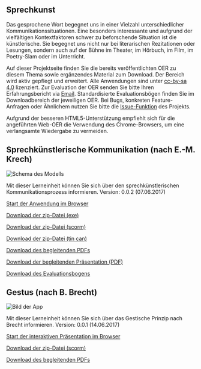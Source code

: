 ## Sprechkunst 

Das gesprochene Wort begegnet uns in einer Vielzahl unterschiedlicher Kommunikationssituationen. Eine besonders interessante und aufgrund der vielfältigen Kontextfaktoren schwer zu beforschende Situation ist die künstlerische. 
Sie begegnet uns nicht nur bei literarischen Rezitationen oder Lesungen, sondern auch auf der Bühne im Theater, im Hörbuch, im Film, im Poetry-Slam oder im Unterricht. 

Auf dieser Projektseite finden Sie die bereits veröffentlichten OER zu diesem Thema sowie ergänzendes Material zum Download. Der Bereich wird aktiv gepflegt und erweitert. Alle Anwendungen sind unter [cc-by-sa 4.0](https://creativecommons.org/licenses/by-sa/4.0/) lizenziert. Zur Evaluation der OER senden Sie bitte Ihren Erfahrungsbericht via [Email](mailto:sebastian.wolf.oer@outlook.de). Standardisierte Evaluationsbögen finden Sie im Downloadbereich der jeweiligen OER. Bei Bugs, konkreten Feature-Anfragen oder Ähnlichem nutzen Sie bitte die [Issue-Funktion](https://github.com/wissualisierung/sprechkunst/issues) des Projekts. 

Aufgrund der besseren HTML5-Unterstützung empfiehlt sich für die angeführten Web-OER die Verwendung des Chrome-Browsers, um eine verlangsamte Wiedergabe zu vermeiden. 

## Sprechkünstlerische Kommunikation (nach E.-M. Krech)
![Schema des Modells](https://wissualisierung.github.io/sprechkunst/krech/assets/sk-krech.png)

Mit dieser Lerneinheit können Sie sich über den sprechkünstlerischen Kommunikationsprozess informieren. 
Version: 0.0.2 (07.06.2017)

[Start der Anwendung im Browser](https://wissualisierung.github.io/sprechkunst/krech/story.html)

[Download der zip-Datei (exe)](https://wissualisierung.github.io/sprechkunst/krech/download/Sprechkuenstlerische%20Kommunikation%20-%20WIN.zip)

[Download der zip-Datei (scorm)](https://wissualisierung.github.io/sprechkunst/krech/download/Sprechkuenstlerische%20Kommunikation%20-%20SCORM.zip)

[Download der zip-Datei (tin can)](https://wissualisierung.github.io/sprechkunst/krech/download/Sprechkuenstlerische%20Kommunikation%20-%20TINCAN.zip)

[Download des begleitenden PDFs](https://wissualisierung.github.io/sprechkunst/krech/download/SK-Krech.pdf)

[Download der begleitenden Präsentation (PDF)](https://wissualisierung.github.io/sprechkunst/krech/download/SK-Krech-PPT-Folien.pdf)

[Download des Evaluationsbogens](https://wissualisierung.github.io/sprechkunst/krech/download/Feedback%20zu%20SK-Krech.pdf)

## Gestus (nach B. Brecht)
![Bild der App](https://wissualisierung.github.io/sprechkunst/gestus/gestus.png)

Mit dieser Lerneinheit können Sie sich über das Gestische Prinzip nach Brecht informieren. 
Version: 0.0.1 (14.06.2017)

[Start der interaktiven Präsentation im Browser](https://wissualisierung.github.io/sprechkunst/gestus/index)

[Download der zip-Datei (scorm)](https://wissualisierung.github.io/sprechkunst/gestus/Gestus_LMS.zip)

[Download des begleitenden PDFs](https://wissualisierung.github.io/sprechkunst/gestus/gestus.pdf)
